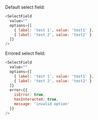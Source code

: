 Default select field:

```js
<SelectField
  value=""
  options={[
    { label: 'test 1', value: 'test1' },
    { label: 'test 2', value: 'test2' }
  ]}
/>
```

Errored select field:

```js
<SelectField
  value=""
  options={[
    { label: 'test 1', value: 'test1' },
    { label: 'test 2', value: 'test2' }
  ]}
  error={{
    isError: true,
    hasInteracted: true,
    message: 'invalid option'
  }}
/>
```
